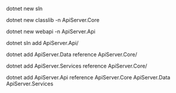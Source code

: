 dotnet new sln

dotnet new classlib -n ApiServer.Core

dotnet new webapi -n ApiServer.Api

dotnet sln add ApiServer.Api/

dotnet add ApiServer.Data reference ApiServer.Core/

dotnet add ApiServer.Services reference ApiServer.Core/

dotnet add ApiServer.Api reference ApiServer.Core ApiServer.Data ApiServer.Services

